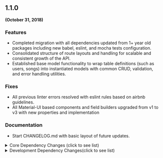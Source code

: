 ## 1.1.0
**(October 31, 2018)**

### Features

* Completed migration with all dependencies updated from 1+ year old packages including new babel, eslint, and mocha tests configuration.
* Consolidated structure of route layouts and handling for scalable and consistent growth of the API.
* Established base model functionality to wrap table definitions (such as users, songs) into instantiated models with common CRUD, validation, and error handling utilities.

### Fixes

* All previous linter errors resolved with eslint rules based on airbnb guidelines.
* All Material-UI based components and field builders upgraded from v1 to v3 with new properties and implementation

### Documentation

* Start CHANGELOG.md with basic layout of future updates.

<details>
<summary> Core Dependency Changes (click to see list)</summary>
<p>

 | Package Name | Operation | Source Version | Target Version |
 |:------------:|:---------:|:--------------:|:--------------:|
 | @babel/register | ADD | ^7.0.0 | --- |
 | @babel/runtime | ADD | ^7.1.2 | --- |
 | @material-ui/core | ADD | ^3.3.2 | --- |
 | @material-ui/icons | ADD | ^3.0.1 | --- |
 | @material-ui/lab | ADD | ^3.0.0-alpha.22 | --- |
 | better-npm-run | ADD | ^0.1.1 | --- |
 | browser-cookies | ADD | ^1.2.0 | --- |
 | bunyan | ADD | ^1.8.12 | --- |
 | circular-dependency-plugin | ADD | ^5.0.2 | --- |
 | classnames | ADD | ^2.2.6 | --- |
 | compression | ADD | ^1.7.3 | --- |
 | connect-history-api-fallback | ADD | ^1.5.0 | --- |
 | connected-react-router | ADD | ^4.5.0 | --- |
 | cookie | ADD | ^0.3.1 | --- |
 | cookie-parser | ADD | ^1.4.3 | --- |
 | cosmos | ADD | ^0.1.2 | --- |
 | debug | ADD | ^4.1.0 | --- |
 | devui | ADD | ^1.0.0-3 | --- |
 | downshift | ADD | ^2.2.3 | --- |
 | emotion | ADD | ^9.2.12 | --- |
 | es6-promise | ADD | ^4.2.5 | --- |
 | express | ADD | ^4.16.4 | --- |
 | express-request-id | ADD | ^1.4.1 | --- |
 | express-useragent | ADD | ^1.0.12 | --- |
 | extend | ADD | ^3.0.2 | --- |
 | foundation-sites | ADD | ^6.5.0 | --- |
 | fs-extra | ADD | ^7.0.0 | --- |
 | geoip-lite | ADD | ^1.3.2 | --- |
 | history | ADD | ^4.4.1 | --- |
 | html-webpack-plugin | ADD | ^3.2.0 | --- |
 | http-proxy | ADD | ^1.17.0 | --- |
 | imports-loader | ADD | ^0.8.0 | --- |
 | ip | ADD | ^1.1.4 | --- |
 | isomorphic-fetch | ADD | ^2.2.1 | --- |
 | jsonwebtoken | ADD | ^8.3.0 | --- |
 | lodash | ADD | ^4.17.11 | --- |
 | mini-css-extract-plugin | ADD | ^0.4.4 | --- |
 | node-memwatch | ADD | git+https://github.com/eduardbcom/node-memwatch.git | --- |
 | node-statsd | ADD | ^0.1.1 | --- |
 | normalize.css | ADD | ^8.0.0 | --- |
 | prettyjson-256 | ADD | ^1.5.18 | --- |
 | prop-types | ADD | ^15.6.2 | --- |
 | react | ADD | ^16.6.0 | --- |
 | react-cosmos-background-proxy | ADD | ^1.0.1 | --- |
 | react-cosmos-redux-proxy | ADD | ^4.6.1 | --- |
 | react-cosmos-router-proxy | ADD | ^4.6.1 | --- |
 | react-device-detect | ADD | ^1.6.1 | --- |
 | react-dom | ADD | ^16.6.0 | --- |
 | react-foundation | ADD | ^0.9.6 | --- |
 | react-icons | ADD | ^3.2.2 | --- |
 | react-loadable | ADD | ^5.5.0 | --- |
 | react-onclickoutside | ADD | ^6.7.1 | --- |
 | react-pure-render | ADD | ^1.0.2 | --- |
 | react-redux | ADD | ^5.1.0 | --- |
 | react-router | ADD | ^4.1.0 | --- |
 | react-router-dom | ADD | ^4.1.0 | --- |
 | react-router-redux | ADD | ^5.0.0-alpha.6 | --- |
 | react-spinners | ADD | ^0.4.7 | --- |
 | react-tappable | ADD | ^1.0.4 | --- |
 | redbox-react | ADD | ^1.6.0 | --- |
 | redux | ADD | ^4.0.1 | --- |
 | redux-auth-wrapper | ADD | ^2.0.3 | --- |
 | redux-devtools | ADD | ^3.4.1 | --- |
 | redux-devtools-chart-monitor | ADD | git+https://github.com/njhoffman/redux-devtools-chart-monitor.git | --- |
 | redux-devtools-dock-monitor | ADD | ^1.1.3 | --- |
 | redux-devtools-filterable-log-monitor | ADD | ^0.8.0 | --- |
 | redux-devtools-inspector | ADD | git+https://github.com/njhoffman/redux-devtools-inspector.git | --- |
 | redux-devtools-log-monitor | ADD | ^1.4.0 | --- |
 | redux-devtools-slider-monitor | ADD | ^1.0.0-beta-1 | --- |
 | redux-devtools-themes | ADD | ^1.0.0 | --- |
 | redux-form | ADD | ^7.4.2 | --- |
 | redux-freeze | ADD | ^0.1.7 | --- |
 | redux-mock-store | ADD | ^1.5.3 | --- |
 | redux-orm | ADD | 0.12.1 | --- |
 | redux-slider-monitor | ADD | ^2.0.0-1 | --- |
 | redux-thunk | ADD | ^2.3.0 | --- |
 | reselect | ADD | ^4.0.0 | --- |
 | response-time | ADD | ^2.3.2 | --- |
 | style-loader | ADD | ^0.23.1 | --- |
 | typeface-roboto | ADD | 0.0.54 | --- |
 | uglifyjs-webpack-plugin | ADD | ^2.0.1 | --- |
 | useragent | ADD | ^2.3.0 | --- |
 | uuid | ADD | ^3.3.2 | --- |
 | validator | ADD | ^10.8.0 | --- |
 | webpack | ADD | ^4.23.1 | --- |
 | webpack-bundle-analyzer | ADD | ^3.0.3 | --- |
 | webpack-dev-middleware | ADD | ^3.4.0 | --- |
 | webpack-hot-middleware | ADD | ^2.24.3 | --- |
 | whatwg-fetch | ADD | ^3.0.0 | --- |
 | yargs | ADD | ^12.0.2 | --- |
</p>
</details>

<details>
<summary>Development Dependency Changes(click to see list)</summary>
<p>
 | @babel/cli | ADD | ^7.0.0 | --- |
 | @babel/core | ADD | ^7.0.0 | --- |
 | @babel/plugin-proposal-class-properties | ADD | ^7.0.0 | --- |
 | @babel/plugin-proposal-decorators | ADD | ^7.0.0 | --- |
 | @babel/plugin-proposal-export-namespace-from | ADD | ^7.0.0 | --- |
 | @babel/plugin-proposal-function-sent | ADD | ^7.0.0 | --- |
 | @babel/plugin-proposal-json-strings | ADD | ^7.0.0 | --- |
 | @babel/plugin-proposal-numeric-separator | ADD | ^7.0.0 | --- |
 | @babel/plugin-proposal-throw-expressions | ADD | ^7.0.0 | --- |
 | @babel/plugin-syntax-decorators | ADD | ^7.0.0 | --- |
 | @babel/plugin-syntax-dynamic-import | ADD | ^7.0.0 | --- |
 | @babel/plugin-syntax-import-meta | ADD | ^7.0.0 | --- |
 | @babel/plugin-transform-react-display-name | ADD | ^7.0.0 | --- |
 | @babel/plugin-transform-react-jsx-source | ADD | ^7.0.0 | --- |
 | @babel/polyfill | ADD | ^7.0.0 | --- |
 | @babel/preset-env | ADD | ^7.0.0 | --- |
 | @babel/preset-react | ADD | ^7.0.0 | --- |
 | babel-eslint | ADD | ^10.0.1 | --- |
 | babel-loader | ADD | ^8.0.0 | --- |
 | babel-plugin-add-module-exports | ADD | ^1.0.0 | --- |
 | babel-plugin-istanbul | ADD | ^5.1.0 | --- |
 | babel-plugin-react-transform | ADD | ^3.0.0 | --- |
 | babel-plugin-transform-decorators-legacy | ADD | ^1.3.5 | --- |
 | chai | ADD | ^4.2.0 | --- |
 | chai-as-promised | ADD | ^7.1.1 | --- |
 | chai-enzyme | ADD | ^1.0.0-beta.1 | --- |
 | cosmos | ADD | ^0.1.2 | --- |
 | coveralls | ADD | ^3.0.2 | --- |
 | css-loader | ADD | ^1.0.1 | --- |
 | cypress | ADD | ^3.1.0 | --- |
 | dateformat | ADD | ^3.0.3 | --- |
 | env2 | ADD | ^2.2.2 | --- |
 | enzyme | ADD | ^3.7.0 | --- |
 | es6-plato | ADD | ^1.0.18 | --- |
 | eslint | ADD | ^5.8.0 | --- |
 | eslint-config-airbnb | ADD | ^17.1.0 | --- |
 | eslint-import-resolver-webpack | ADD | ^0.10.1 | --- |
 | eslint-plugin-import | ADD | ^2.14.0 | --- |
 | eslint-plugin-jsx-a11y | ADD | ^6.1.2 | --- |
 | eslint-plugin-react | ADD | ^7.11.1 | --- |
 | eslint-watch | ADD | ^4.0.2 | --- |
 | eventsource-polyfill | ADD | ^0.9.6 | --- |
 | exports-loader | ADD | ^0.7.0 | --- |
 | fast-sass-loader | ADD | ^1.4.6 | --- |
 | file-loader | ADD | ^2.0.0 | --- |
 | flat | ADD | ^4.1.0 | --- |
 | git-stats | ADD | ^2.10.10 | --- |
 | git-stats-importer | ADD | ^2.4.9 | --- |
 | gitinspector | ADD | ^0.5.0-dev-2 | --- |
 | heapdump | ADD | ^0.3.10 | --- |
 | hex-rgba | ADD | ^1.0.2 | --- |
 | html-loader | ADD | ^0.5.5 | --- |
 | image-webpack-loader | ADD | ^4.4.0 | --- |
 | javascript-stringify | ADD | ^1.6.0 | --- |
 | jsondiffpatch | ADD | ^0.2.4 | --- |
 | jss | ADD | ^9.8.7 | --- |
 | jss-nested | ADD | ^6.0.1 | --- |
 | jss-vendor-prefixer | ADD | ^8.0.1 | --- |
 | karma | ADD | ^3.1.1 | --- |
 | karma-coverage | ADD | ^1.1.2 | --- |
 | karma-json-reporter | ADD | ^1.2.0 | --- |
 | karma-mocha | ADD | ^1.0.1 | --- |
 | karma-mocha-reporter | ADD | ^2.0.0 | --- |
 | karma-phantomjs-launcher | ADD | ^1.0.2 | --- |
 | karma-spec-reporter | ADD | 0.0.32 | --- |
 | karma-webpack-with-fast-source-maps | ADD | ^1.10.2 | --- |
 | mocha | ADD | ^5.2.0 | --- |
 | mocha-lcov-reporter | ADD | ^1.3.0 | --- |
 | mock-promises | ADD | ^0.8.2 | --- |
 | node-sass | ADD | ^4.9.4 | --- |
 | nodemon | ADD | ^1.18.5 | --- |
 | notes | ADD | 0.0.4 | --- |
 | phantomjs-prebuilt | ADD | ^2.1.13 | --- |
 | promise-polyfill | ADD | ^8.1.0 | --- |
 | react-base16-styling | ADD | ^0.4.1 | --- |
 | react-cosmos | ADD | ^4.6.4 | --- |
 | react-draggable | ADD | ^3.0.5 | --- |
 | react-fastclick | ADD | ^3.0.2 | --- |
 | react-json-tree | ADD | ^0.11.0 | --- |
 | redux-usage-report | ADD | ^1.3.1 | --- |
 | remote-redux-devtools | ADD | ^0.5.13 | --- |
 | remotedev-app | ADD | ^0.10.8 | --- |
 | rimraf | ADD | ^2.6.2 | --- |
 | selenium-download | ADD | ^2.0.13 | --- |
 | selenium-standalone | ADD | ^6.15.3 | --- |
 | sinon | ADD | ^7.0.0 | --- |
 | sinon-chai | ADD | ^3.2.0 | --- |
 | speed-measure-webpack-plugin | ADD | ^1.2.3 | --- |
 | url-loader | ADD | ^1.1.2 | --- |
 | webpack-cli | ADD | ^3.1.2 | --- |
</p>
</details>
